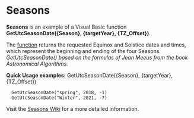 # Seasons
**Seasons** is an example of a Visual Basic function **GetUtcSeasonDate({Season}, {targetYear}, {TZ_Offset})**.

The [function](https://github.com/MikishVaughn/Seasons/blob/master/Seasons/Seasons.vb) returns the requested Equinox and Solstice dates and times, which represent the beginning and ending of the four Seasons. _GetUtcSeasonDate() based on the formulas of Jean Meeus from the book Astronomical Algorithms._  

**Quick Usage examples:** GetUtcSeasonDate({Season}, {targetYear}, {TZ_Offset})
  
      GetUtcSeasonDate("spring", 2018, -1)
      GetUtcSeasonDate("Winter", 2021, -7)

Visit the [Seasons Wiki](https://github.com/MikishVaughn/Seasons/wiki) for a more detailed information.
